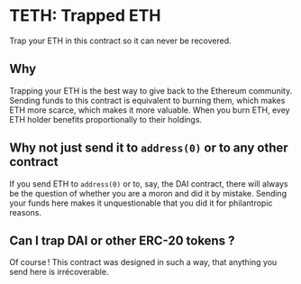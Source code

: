 # TETH: Trapped ETH

Trap your ETH in this contract so it can never be recovered.

## Why

Trapping your ETH is the best way to give back to the Ethereum community. Sending funds to this contract is equivalent to burning them, which makes ETH more scarce, which makes it more valuable. When you burn ETH, evey ETH holder benefits proportionally to their holdings.

## Why not just send it to `address(0)` or to any other contract

If you send ETH to `address(0)` or to, say, the DAI contract, there will always be the question of whether you are a moron and did it by mistake. Sending your funds here makes it unquestionable that you did it for philantropic reasons.

## Can I trap DAI or other ERC-20 tokens ?

Of course ! This contract was designed in such a way, that anything you send here is irrécoverable.

